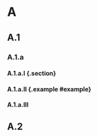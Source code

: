 # A

## A.1

### A.1.a

#### A.1.a.I {.section}

#### A.1.a.II {.example #example}

#### A.1.a.III

## A.2
